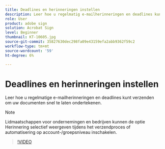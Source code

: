 ```yaml
---
title: Deadlines en herinneringen instellen
description: Leer hoe u regelmatig e-mailherinneringen en deadlines kunt verzenden, zodat uw documenten snel kunnen worden ondertekend
role: User
product: adobe sign
solution: Acrobat Sign
level: Beginner
thumbnail: KT-10605.jpg
source-git-commit: 35827630dec298fa09e43159efa2abb9362f59c2
workflow-type: tm+mt
source-wordcount: '59'
ht-degree: 6%

---
```


# Deadlines en herinneringen instellen

Leer hoe u regelmatige e-mailherinneringen en deadlines kunt verzenden om uw documenten snel te laten ondertekenen.

>[!NOTE]
>
>Lidmaatschappen voor ondernemingen en bedrijven kunnen de optie Herinnering selectief weergeven tijdens het verzendproces of automatisering op account-/groepsniveau inschakelen.

>[!VIDEO](https://video.tv.adobe.com/v/3411445?hidetitle=true)
